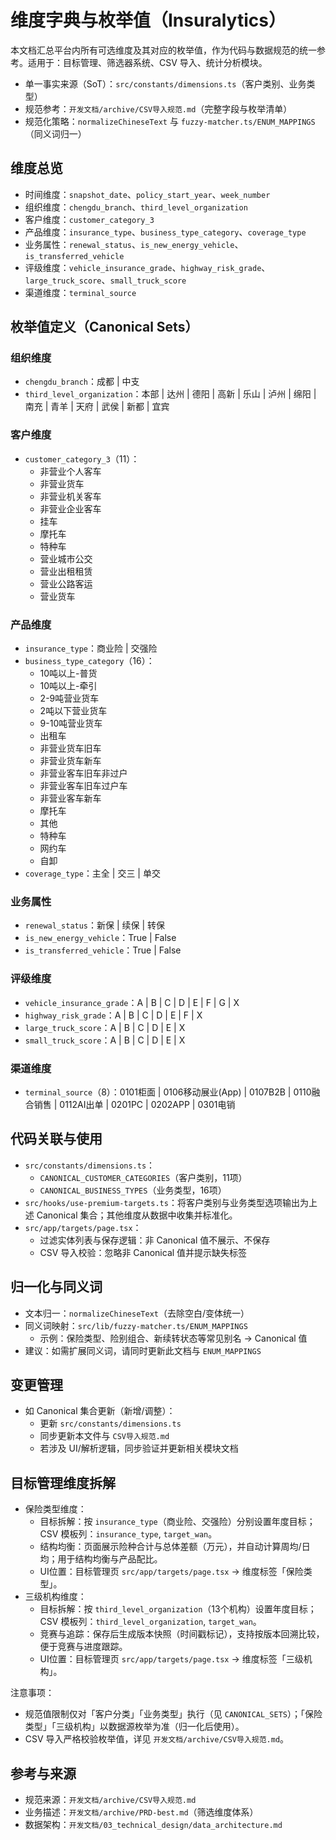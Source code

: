 # 维度字典与枚举值（Insuralytics）

本文档汇总平台内所有可选维度及其对应的枚举值，作为代码与数据规范的统一参考。适用于：目标管理、筛选器系统、CSV 导入、统计分析模块。

- 单一事实来源（SoT）：`src/constants/dimensions.ts`（客户类别、业务类型）
- 规范参考：`开发文档/archive/CSV导入规范.md`（完整字段与枚举清单）
- 规范化策略：`normalizeChineseText` 与 `fuzzy-matcher.ts/ENUM_MAPPINGS`（同义词归一）

## 维度总览
- 时间维度：`snapshot_date`、`policy_start_year`、`week_number`
- 组织维度：`chengdu_branch`、`third_level_organization`
- 客户维度：`customer_category_3`
- 产品维度：`insurance_type`、`business_type_category`、`coverage_type`
- 业务属性：`renewal_status`、`is_new_energy_vehicle`、`is_transferred_vehicle`
- 评级维度：`vehicle_insurance_grade`、`highway_risk_grade`、`large_truck_score`、`small_truck_score`
- 渠道维度：`terminal_source`

## 枚举值定义（Canonical Sets）

### 组织维度
- `chengdu_branch`：成都 | 中支
- `third_level_organization`：本部 | 达州 | 德阳 | 高新 | 乐山 | 泸州 | 绵阳 | 南充 | 青羊 | 天府 | 武侯 | 新都 | 宜宾

### 客户维度
- `customer_category_3`（11）：
  - 非营业个人客车
  - 非营业货车
  - 非营业机关客车
  - 非营业企业客车
  - 挂车
  - 摩托车
  - 特种车
  - 营业城市公交
  - 营业出租租赁
  - 营业公路客运
  - 营业货车

### 产品维度
- `insurance_type`：商业险 | 交强险
- `business_type_category`（16）：
  - 10吨以上-普货
  - 10吨以上-牵引
  - 2-9吨营业货车
  - 2吨以下营业货车
  - 9-10吨营业货车
  - 出租车
  - 非营业货车旧车
  - 非营业货车新车
  - 非营业客车旧车非过户
  - 非营业客车旧车过户车
  - 非营业客车新车
  - 摩托车
  - 其他
  - 特种车
  - 网约车
  - 自卸
- `coverage_type`：主全 | 交三 | 单交

### 业务属性
- `renewal_status`：新保 | 续保 | 转保
- `is_new_energy_vehicle`：True | False
- `is_transferred_vehicle`：True | False

### 评级维度
- `vehicle_insurance_grade`：A | B | C | D | E | F | G | X
- `highway_risk_grade`：A | B | C | D | E | F | X
- `large_truck_score`：A | B | C | D | E | X
- `small_truck_score`：A | B | C | D | E | X

### 渠道维度
- `terminal_source`（8）：0101柜面 | 0106移动展业(App) | 0107B2B | 0110融合销售 | 0112AI出单 | 0201PC | 0202APP | 0301电销

## 代码关联与使用
- `src/constants/dimensions.ts`：
  - `CANONICAL_CUSTOMER_CATEGORIES`（客户类别，11项）
  - `CANONICAL_BUSINESS_TYPES`（业务类型，16项）
- `src/hooks/use-premium-targets.ts`：将客户类别与业务类型选项输出为上述 Canonical 集合；其他维度从数据中收集并标准化。
- `src/app/targets/page.tsx`：
  - 过滤实体列表与保存逻辑：非 Canonical 值不展示、不保存
  - CSV 导入校验：忽略非 Canonical 值并提示缺失标签

## 归一化与同义词
- 文本归一：`normalizeChineseText`（去除空白/变体统一）
- 同义词映射：`src/lib/fuzzy-matcher.ts/ENUM_MAPPINGS`
  - 示例：保险类型、险别组合、新续转状态等常见别名 → Canonical 值
- 建议：如需扩展同义词，请同时更新此文档与 `ENUM_MAPPINGS`

## 变更管理
- 如 Canonical 集合更新（新增/调整）：
  - 更新 `src/constants/dimensions.ts`
  - 同步更新本文件与 `CSV导入规范.md`
  - 若涉及 UI/解析逻辑，同步验证并更新相关模块文档

## 目标管理维度拆解
- 保险类型维度：
  - 目标拆解：按 `insurance_type`（商业险、交强险）分别设置年度目标；CSV 模板列：`insurance_type`, `target_wan`。
  - 结构均衡：页面展示险种合计与总体差额（万元），并自动计算周均/日均；用于结构均衡与产品配比。
  - UI位置：目标管理页 `src/app/targets/page.tsx` → 维度标签「保险类型」。
- 三级机构维度：
  - 目标拆解：按 `third_level_organization`（13个机构）设置年度目标；CSV 模板列：`third_level_organization`, `target_wan`。
  - 竞赛与追踪：保存后生成版本快照（时间戳标记），支持按版本回溯比较，便于竞赛与进度跟踪。
  - UI位置：目标管理页 `src/app/targets/page.tsx` → 维度标签「三级机构」。

注意事项：
- 规范值限制仅对「客户分类」「业务类型」执行（见 `CANONICAL_SETS`）；「保险类型」「三级机构」以数据源枚举为准（归一化后使用）。
- CSV 导入严格校验枚举值，详见 `开发文档/archive/CSV导入规范.md`。

## 参考与来源
- 规范来源：`开发文档/archive/CSV导入规范.md`
- 业务描述：`开发文档/archive/PRD-best.md`（筛选维度体系）
- 数据架构：`开发文档/03_technical_design/data_architecture.md`